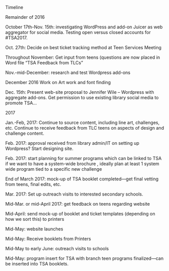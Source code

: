 Timeline 

Remainder of 2016

October 17th-Nov. 15th: investigating WordPress and add-on Juicer as web aggregator for social media. Testing open versus closed accounts for #TSA2017.

Oct. 27th: Decide on best ticket tracking method at Teen Services Meeting

Throughout November: Get input from teens (questions are now placed in Word file “TSA Feedback from TLCs”

Nov.-mid-December: research and test Wordpress add-ons 

December 2016 Work on Art work and font finding

Dec. 15th: Present web-site proposal to Jennifer Wile – Wordpress with aggregate add-ons. Get permission to use existing library social media to promote TSA…

2017

Jan.-Feb, 2017: Continue to source content, including line art, challenges, etc. 
Continue to receive feedback from TLC teens on aspects of design and challenge content. 

Feb. 2017: approval received from library admin/IT on setting up Wordpress? Start designing site. 

Feb. 2017: start planning for summer programs which can be linked to TSA if we want to have a system-wide brochure , ideally plan at least 1 system wide program tied to a specific new challenge

End of March 2017: mock-up of TSA booklet completed—get final vetting from teens, final edits, etc.  

Mar. 2017: Set up outreach visits to interested secondary schools. 

Mid-Mar. or mid-April 2017: get feedback on teens regarding website

Mid-April: send mock-up of booklet and ticket templates (depending on how we sort this) to printers 

Mid-May: website launches 

Mid-May: Receive booklets from Printers

Mid-May to early June: outreach visits to schools

Mid-May: program insert for TSA with branch teen programs finalized—can be inserted into TSA booklets. 

